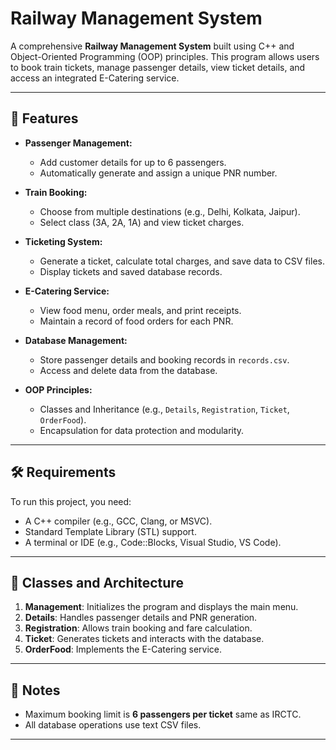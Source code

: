 # Railway Management System

A comprehensive **Railway Management System** built using C++ and Object-Oriented Programming (OOP) principles. This program allows users to book train tickets, manage passenger details, view ticket details, and access an integrated E-Catering service.

---

## 📜 Features

- **Passenger Management:**
  - Add customer details for up to 6 passengers.
  - Automatically generate and assign a unique PNR number.

- **Train Booking:**
  - Choose from multiple destinations (e.g., Delhi, Kolkata, Jaipur).
  - Select class (3A, 2A, 1A) and view ticket charges.

- **Ticketing System:**
  - Generate a ticket, calculate total charges, and save data to CSV files.
  - Display tickets and saved database records.

- **E-Catering Service:**
  - View food menu, order meals, and print receipts.
  - Maintain a record of food orders for each PNR.

- **Database Management:**
  - Store passenger details and booking records in `records.csv`.
  - Access and delete data from the database.

- **OOP Principles:**
  - Classes and Inheritance (e.g., `Details`, `Registration`, `Ticket`, `OrderFood`).
  - Encapsulation for data protection and modularity.

---

## 🛠 Requirements

To run this project, you need:
- A C++ compiler (e.g., GCC, Clang, or MSVC).
- Standard Template Library (STL) support.
- A terminal or IDE (e.g., Code::Blocks, Visual Studio, VS Code).

---
## 🧩 Classes and Architecture

1. **Management**: Initializes the program and displays the main menu.
2. **Details**: Handles passenger details and PNR generation.
3. **Registration**: Allows train booking and fare calculation.
4. **Ticket**: Generates tickets and interacts with the database.
5. **OrderFood**: Implements the E-Catering service.

---

## 📝 Notes

- Maximum booking limit is **6 passengers per ticket** same as IRCTC.
- All database operations use text CSV files.

---


